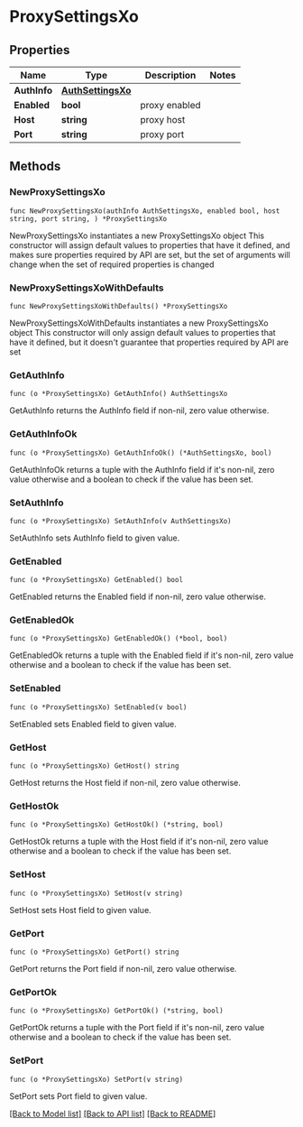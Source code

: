 # ProxySettingsXo

## Properties

Name | Type | Description | Notes
------------ | ------------- | ------------- | -------------
**AuthInfo** | [**AuthSettingsXo**](AuthSettingsXo.md) |  | 
**Enabled** | **bool** | proxy enabled | 
**Host** | **string** | proxy host | 
**Port** | **string** | proxy port | 

## Methods

### NewProxySettingsXo

`func NewProxySettingsXo(authInfo AuthSettingsXo, enabled bool, host string, port string, ) *ProxySettingsXo`

NewProxySettingsXo instantiates a new ProxySettingsXo object
This constructor will assign default values to properties that have it defined,
and makes sure properties required by API are set, but the set of arguments
will change when the set of required properties is changed

### NewProxySettingsXoWithDefaults

`func NewProxySettingsXoWithDefaults() *ProxySettingsXo`

NewProxySettingsXoWithDefaults instantiates a new ProxySettingsXo object
This constructor will only assign default values to properties that have it defined,
but it doesn't guarantee that properties required by API are set

### GetAuthInfo

`func (o *ProxySettingsXo) GetAuthInfo() AuthSettingsXo`

GetAuthInfo returns the AuthInfo field if non-nil, zero value otherwise.

### GetAuthInfoOk

`func (o *ProxySettingsXo) GetAuthInfoOk() (*AuthSettingsXo, bool)`

GetAuthInfoOk returns a tuple with the AuthInfo field if it's non-nil, zero value otherwise
and a boolean to check if the value has been set.

### SetAuthInfo

`func (o *ProxySettingsXo) SetAuthInfo(v AuthSettingsXo)`

SetAuthInfo sets AuthInfo field to given value.


### GetEnabled

`func (o *ProxySettingsXo) GetEnabled() bool`

GetEnabled returns the Enabled field if non-nil, zero value otherwise.

### GetEnabledOk

`func (o *ProxySettingsXo) GetEnabledOk() (*bool, bool)`

GetEnabledOk returns a tuple with the Enabled field if it's non-nil, zero value otherwise
and a boolean to check if the value has been set.

### SetEnabled

`func (o *ProxySettingsXo) SetEnabled(v bool)`

SetEnabled sets Enabled field to given value.


### GetHost

`func (o *ProxySettingsXo) GetHost() string`

GetHost returns the Host field if non-nil, zero value otherwise.

### GetHostOk

`func (o *ProxySettingsXo) GetHostOk() (*string, bool)`

GetHostOk returns a tuple with the Host field if it's non-nil, zero value otherwise
and a boolean to check if the value has been set.

### SetHost

`func (o *ProxySettingsXo) SetHost(v string)`

SetHost sets Host field to given value.


### GetPort

`func (o *ProxySettingsXo) GetPort() string`

GetPort returns the Port field if non-nil, zero value otherwise.

### GetPortOk

`func (o *ProxySettingsXo) GetPortOk() (*string, bool)`

GetPortOk returns a tuple with the Port field if it's non-nil, zero value otherwise
and a boolean to check if the value has been set.

### SetPort

`func (o *ProxySettingsXo) SetPort(v string)`

SetPort sets Port field to given value.



[[Back to Model list]](../README.md#documentation-for-models) [[Back to API list]](../README.md#documentation-for-api-endpoints) [[Back to README]](../README.md)


